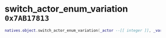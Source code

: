# switch_actor_enum_variation `0x7AB17813`

```lua
natives.object.switch_actor_enum_variation(_actor --[[ integer ]], _variationid --[[ number ]])
```